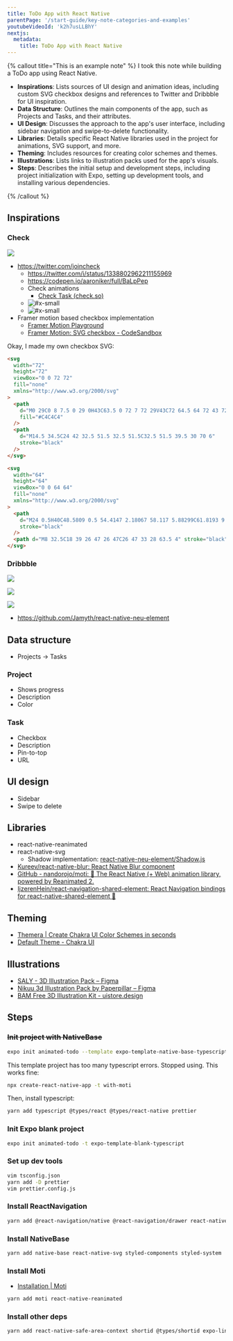 ```yaml
---
title: ToDo App with React Native
parentPage: '/start-guide/key-note-categories-and-examples'
youtubeVideoId: 'k2h7usLLBhY'
nextjs:
  metadata:
    title: ToDo App with React Native
---
```


{% callout title="This is an example note" %}
I took this note while building a ToDo app using React Native.

- **Inspirations**: Lists sources of UI design and animation ideas, including custom SVG checkbox designs and references to Twitter and Dribbble for UI inspiration.
- **Data Structure**: Outlines the main components of the app, such as Projects and Tasks, and their attributes.
- **UI Design**: Discusses the approach to the app's user interface, including sidebar navigation and swipe-to-delete functionality.
- **Libraries**: Details specific React Native libraries used in the project for animations, SVG support, and more.
- **Theming**: Includes resources for creating color schemes and themes.
- **Illustrations**: Lists links to illustration packs used for the app's visuals.
- **Steps**: Describes the initial setup and development steps, including project initialization with Expo, setting up development tools, and installing various dependencies.

{% /callout %}

## Inspirations

### Check

![](https://pbs.twimg.com/media/Eia2Yy_WsAAkIL8?format=jpg&name=large)

- <https://twitter.com/joincheck>
  - <https://twitter.com/i/status/1338802962211155969>
  - <https://codepen.io/aaroniker/full/BaLpPep>
  - Check animations
    - [Check Task (check.so)](https://codepen.io/aaroniker/pen/BaLpPep)
  - ![#x-small](/images/example-note_small-project-2_unchecked.png)
  - ![#x-small](/images/example-note_small-project-2_checked.png)
- Framer motion based checkbox implementation
  - [Framer Motion Playground](https://framermotionplayground.com/tutorial/checkbox)
  - [Framer Motion: SVG checkbox - CodeSandbox](https://codesandbox.io/s/framer-motion-svg-checkbox-kqm7y?file=/src/Example.tsx)

Okay, I made my own checkbox SVG:

```html
<svg
  width="72"
  height="72"
  viewBox="0 0 72 72"
  fill="none"
  xmlns="http://www.w3.org/2000/svg"
>
  <path
    d="M0 29C0 8 7.5 0 29 0H43C63.5 0 72 7 72 29V43C72 64.5 64 72 43 72H29C6 72 0 63.5 0 43V29Z"
    fill="#C4C4C4"
  />
  <path
    d="M14.5 34.5C24 42 32.5 51.5 32.5 51.5C32.5 51.5 39.5 30 70 6"
    stroke="black"
  />
</svg>

<svg
  width="64"
  height="64"
  viewBox="0 0 64 64"
  fill="none"
  xmlns="http://www.w3.org/2000/svg"
>
  <path
    d="M24 0.5H40C48.5809 0.5 54.4147 2.18067 58.117 5.88299C61.8193 9.58532 63.5 15.4191 63.5 24V40C63.5 48.5809 61.8193 54.4147 58.117 58.117C54.4147 61.8193 48.5809 63.5 40 63.5H24C15.4191 63.5 9.58532 61.8193 5.88299 58.117C2.18067 54.4147 0.5 48.5809 0.5 40V24C0.5 15.4191 2.18067 9.58532 5.88299 5.88299C9.58532 2.18067 15.4191 0.5 24 0.5Z"
    stroke="black"
  />
  <path d="M8 32.5C18 39 26 47 26 47C26 47 33 28 63.5 4" stroke="black" />
</svg>
```

### Dribbble

[![](https://cdn.dribbble.com/users/551602/screenshots/14153121/media/b88a82824f496847d76fc3f04b205b1f.png?compress=1&resize=1600x1200)](https://dribbble.com/shots/14153121-ToDo-App-Dark-Theme)

![](https://cdn.dribbble.com/users/345970/screenshots/14210741/media/e895a8753cbdbda05aaacaa93e42bbcc.png?compress=1&resize=1600x1200)

![](https://cdn.dribbble.com/users/204298/screenshots/13891655/media/c5273e8d3e7d4fc7af963793685ede6f.png?compress=1&resize=1600x1200)

- <https://github.com/Jamyth/react-native-neu-element>

## Data structure

- Projects -> Tasks

### Project

- Shows progress
- Description
- Color

### Task

- Checkbox
- Description
- Pin-to-top
- URL

## UI design

- Sidebar
- Swipe to delete

## Libraries

- react-native-reanimated
- react-native-svg
  - Shadow implementation: [react-native-neu-element/Shadow.js](https://github.com/Jamyth/react-native-neu-element/blob/master/lib/Shadow.js)
- [Kureev/react-native-blur: React Native Blur component](https://github.com/Kureev/react-native-blur)
- [GitHub - nandorojo/moti: 🐼 The React Native (+ Web) animation library, powered by Reanimated 2.](https://github.com/nandorojo/moti)
- [IjzerenHein/react-navigation-shared-element: React Navigation bindings for react-native-shared-element 💫](https://github.com/IjzerenHein/react-navigation-shared-element)

## Theming

- [Themera | Create Chakra UI Color Schemes in seconds](https://themera.vercel.app/)
- [Default Theme - Chakra UI](https://chakra-ui.com/docs/theming/theme)

## Illustrations

- [SALY - 3D Illustration Pack – Figma](https://www.figma.com/community/file/890095002328610853)
- [Nikuu 3d Illustration Pack by Paperpillar – Figma](https://www.figma.com/community/file/1000311109311441524)
- [BAM Free 3D Illustration Kit - uistore.design](https://www.uistore.design/items/bam-free-3d-illustration-kit/)

## Steps

### ~~Init project with NativeBase~~

```bash
expo init animated-todo --template expo-template-native-base-typescript
```

This template project has too many typescript errors. Stopped using.
This works fine:

```bash
npx create-react-native-app -t with-moti
```

Then, install typescript:

```bash
yarn add typescript @types/react @types/react-native prettier
```

### Init Expo blank project

```bash
expo init animated-todo -t expo-template-blank-typescript
```

### Set up dev tools

```bash
vim tsconfig.json
yarn add -D prettier
vim prettier.config.js
```

### Install ReactNavigation

```bash
yarn add @react-navigation/native @react-navigation/drawer react-native-screens
```

### Install NativeBase

```bash
yarn add native-base react-native-svg styled-components styled-system
```

### Install Moti

- [Installation | Moti](https://moti.fyi/installation)

```bash
yarn add moti react-native-reanimated
```

### Install other deps

```bash
yarn add react-native-safe-area-context shortid @types/shortid expo-linking
```

